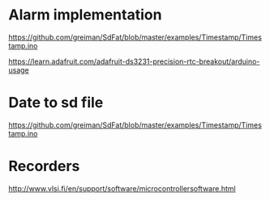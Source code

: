 # Alarm implementation

https://github.com/greiman/SdFat/blob/master/examples/Timestamp/Timestamp.ino

https://learn.adafruit.com/adafruit-ds3231-precision-rtc-breakout/arduino-usage

# Date to sd file

https://github.com/greiman/SdFat/blob/master/examples/Timestamp/Timestamp.ino

# Recorders

http://www.vlsi.fi/en/support/software/microcontrollersoftware.html
